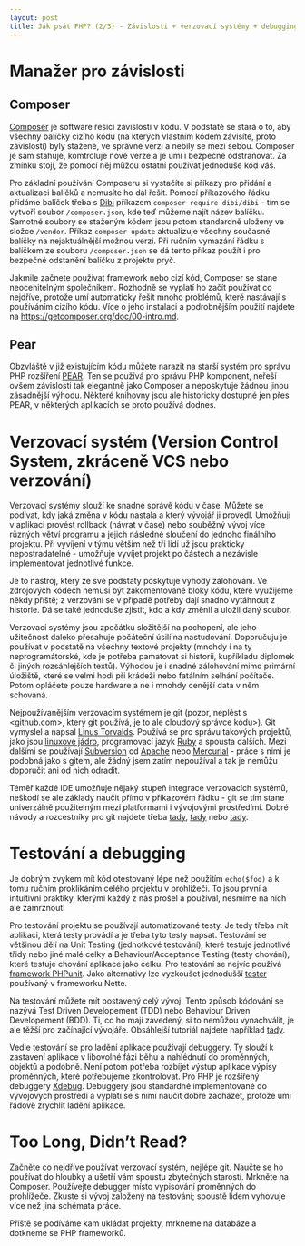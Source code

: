 ```yaml
---
layout: post
title: Jak psát PHP? (2/3) - Závislosti + verzovací systémy + debugging
---
```


# Manažer pro závislosti
## Composer
[Composer](https://getcomposer.org/) je software řešící závislosti v kódu. V podstatě se stará o to, aby všechny balíčky cizího kódu (na kterých vlastním kódem závisíte, proto závislosti) byly stažené, ve správné verzi a nebily se mezi sebou. Composer je sám stahuje, komtroluje nové verze a je umí i bezpečně odstraňovat. Za zmínku stojí, že pomocí něj můžou ostatní používat jednoduše kód váš. 

Pro základní používání Composeru si vystačíte si příkazy pro přidání a aktualizaci balíčků a nemusíte ho dál řešit. Pomocí příkazového řádku přidáme balíček třeba s [Dibi](https://dibiphp.com/) příkazem `composer require dibi/dibi` - tím se vytvoří soubor `/composer.json`, kde teď můžeme najít název balíčku. Samotné soubory se staženým kódem jsou potom standardně uloženy ve složce `/vendor`. Příkaz `composer update` aktualizuje všechny současné balíčky na nejaktuálnější možnou verzi. Při ručním vymazání řádku s balíčkem ze souboru `/composer.json` se dá tento příkaz použít i pro bezpečné odstanění balíčku z projektu pryč. 

Jakmile začnete používat framework nebo cizí kód, Composer se stane neocenitelným společníkem. Rozhodně se vyplatí ho začít používat co nejdříve, protože umí automaticky řešit mnoho problémů, které nastávají s používáním cizího kódu. Více o jeho instalaci a podrobnějším použití najdete na <https://getcomposer.org/doc/00-intro.md>. 

## Pear
Obzvláště v již existujícím kódu můžete narazit na starší systém pro správu PHP rozšíření [PEAR](https://pear.php.net/). Ten se používá pro správu PHP komponent, neřeší ovšem závislosti tak elegantně jako Composer a neposkytuje žádnou jinou zásadnější výhodu. Některé knihovny jsou ale historicky dostupné jen přes PEAR, v některých aplikacích se proto používá dodnes. 

# Verzovací systém (Version Control System, zkráceně VCS nebo verzování)
Verzovací systémy slouží ke snadné správě kódu v čase. Můžete se podívat, kdy jaká změna v kódu nastala a který vývojář ji provedl. Umožňují v aplikaci provést rollback (návrat v čase) nebo souběžný vývoj více různých větví programu a jejich následné sloučení do jednoho finálního projektu. Při vyvíjení v týmu větším než tři lidi už jsou prakticky nepostradatelné - umožňuje vyvíjet projekt po částech a nezávisle implementovat jednotlivé funkce. 
 
Je to nástroj, který ze své podstaty poskytuje výhody zálohování. Ve zdrojových kódech nemusí být zakomentované bloky kódu, které využijeme někdy příště; z verzování se v případě potřeby dají snadno vytáhnout z historie. Dá se také jednoduše zjistit, kdo a kdy změnil a uložil daný soubor. 

Verzovací systémy jsou zpočátku složitější na pochopení, ale jeho užitečnost daleko přesahuje počáteční úsilí na nastudování. Doporučuju je používat v podstatě na všechny textové projekty (mnohdy i na ty neprogramátorské, kde je potřeba pamatovat si historii, kupříkladu diplomek či jiných rozsáhlejších textů). Výhodou je i snadné zálohování mimo primární úložiště, které se velmi hodí při krádeži nebo fatálním selhání počítače. Potom opláčete pouze hardware a ne i mnohdy cenější data v něm schovaná. 

Nejpoužívanějším verzovacím systémem je git (pozor, neplést s <github.com>, který git používá, je to ale cloudový správce kódu>). Git vymyslel a napsal [Linus Torvalds](https://cs.wikipedia.org/wiki/Linus_Torvalds). Používá se pro správu takových projektů, jako jsou [linuxové jádro](https://github.com/torvalds/linux), programovací jazyk [Ruby](https://github.com/ruby/ruby) a spousta dalších. Mezi dalšími se používají [Subversion](https://subversion.apache.org/) od [Apache](https://www.apache.org/) nebo [Mercurial](https://www.mercurial-scm.org/) - práce s nimi je podobná jako s gitem, ale žádný jsem zatím nepoužíval a tak je nemůžu doporučit ani od nich odradit. 

Téměř každé IDE umožňuje nějaký stupeň integrace verzovacích systémů, neškodí se ale základy naučit přímo v příkazovém řádku - git se tím stane univerzálně použitelným mezi platformami i vývojovými prostředími. Dobré návody a rozcestníky pro git najdete třeba [tady](https://rogerdudler.github.io/git-guide/), [tady](https://stackoverflow.com/questions/315911/git-for-beginners-the-definitive-practical-guide) nebo [tady](https://www.sitepoint.com/git-for-beginners/). 

# Testování a debugging
Je dobrým zvykem mít kód otestovaný lépe než použitím `echo($foo)` a k tomu ručním proklikáním celého projektu v prohlížeči. To jsou první a intuitivní praktiky, kterými každý z nás prošel a používal, nesmíme na nich ale zamrznout! 

Pro testování projektu se používají automatizované testy. Je tedy třeba mít aplikaci, která testy provádí a je třeba tyto testy napsat. Testování se většinou dělí na Unit Testing (jednotkové testování), které testuje jednotlivé třidy nebo jiné malé celky a Behaviour/Acceptance Testing (testy chování), které testuje chování aplikace jako celku. Pro testování se nejvíc používá [framework PHPunit](https://phpunit.de/). Jako alternativy lze vyzkoušet jednodušší [tester](https://tester.nette.org/cs/) používaný v frameworku Nette.  

Na testování můžete mít postavený celý vývoj. Tento způsob kódování se nazývá Test Driven Developement (TDD) nebo Behaviour Driven Developement (BDD). Ti, co ho mají zavedený, si to nemůžou vynachválit, je ale těžší pro začínající vývojáře. Obsáhlejší tutoriál najdete například [tady](https://code.tutsplus.com/tutorials/the-newbies-guide-to-test-driven-development--net-13835). 

Vedle testování se pro ladění aplikace používají debuggery. Ty slouží k zastavení aplikace v libovolné fázi běhu a nahlédnutí do proměnných, objektů a podobně. Není potom potřeba rozbíjet výstup aplikace výpisy proměnných, které potřebujeme zkontrolovat. Pro PHP je rozšířený debuggery [Xdebug](https://xdebug.org/). Debuggery jsou standardně implementované do vývojových prostředí a vyplatí se s nimi naučit dobře zacházet, protože umí řádově zrychlit ladění aplikace. 

# Too Long, Didn’t Read?
Začněte co nejdříve používat verzovací systém, nejlépe git. Naučte se ho používat do hloubky a ušetří vám spoustu zbytečných starostí. Mrkněte na Composer. Používejte debugger místo vypisování proměnných do prohlížeče. Zkuste si vývoj založený na testování; spoustě lidem vyhovuje více než jiná schémata práce.    

Příště se podíváme kam ukládat projekty, mrkneme na databáze a dotkneme se PHP frameworků. 